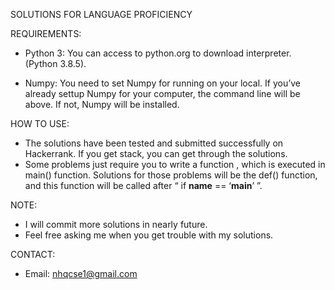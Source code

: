 SOLUTIONS FOR LANGUAGE PROFICIENCY

REQUIREMENTS:
-	Python 3: You can access to python.org to download interpreter. (Python 3.8.5).

-	Numpy: You need to set Numpy for running on your local. If you’ve already settup Numpy for your computer, the command line will be above. If not, Numpy will be installed.

HOW TO USE:
-	The solutions have been tested and submitted successfully on Hackerrank. If you get stack, you can get through the solutions.
-	Some problems just require you to write a function , which is executed in main() function. Solutions for those problems will be the def() function, and this function will be called after “ if __name__ == ‘__main__’ ”.

NOTE:
-	I will commit more solutions in nearly future.
-	Feel free asking me when you get trouble with my solutions.

CONTACT:
-	Email: nhqcse1@gmail.com
